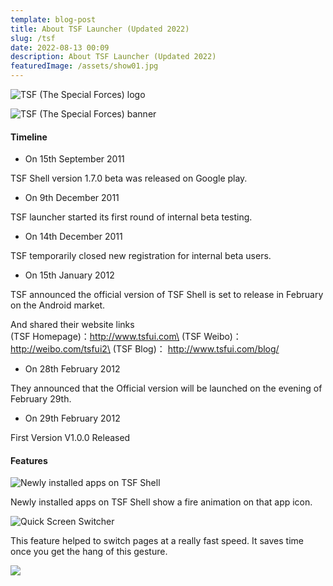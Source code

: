 ```yaml
---
template: blog-post
title: About TSF Launcher (Updated 2022)
slug: /tsf
date: 2022-08-13 00:09
description: About TSF Launcher (Updated 2022)
featuredImage: /assets/show01.jpg
---
```

![TSF (The Special Forces) logo](/assets/tsflogo.png "TSF (The Special Forces) logo")



![TSF (The Special Forces) banner](/assets/banner.jpg "TSF (The Special Forces) banner")

#### Timeline

* On 15th September 2011

TSF Shell version 1.7.0 beta was released on Google play.



* On 9th December 2011

TSF launcher started its first round of internal beta testing.



* On 14th December 2011

TSF temporarily closed new registration for internal beta users.



* On 15th January 2012

TSF announced the official version of TSF Shell is set to release in February on the Android market.

And shared their website links\
(TSF Homepage)：http://www.tsfui.com\
(TSF Weibo)：         http://weibo.com/tsfui2\
(TSF Blog)：            http://www.tsfui.com/blog/



* On 28th February 2012

They announced that the Official version will be launched on the evening of February 29th.



* On 29th February 2012

First Version V1.0.0 Released



#### Features

![Newly installed apps on TSF Shell](/assets/app_fire.jpg "Newly installed apps on TSF Shell")

Newly installed apps on TSF Shell show a fire animation on that app icon.

![Quick Screen Switcher](/assets/quick-screen-switcher.png "Quick Screen Switcher")

This feature helped to switch pages at a really fast speed. It saves time once you get the hang of this gesture.



![](/assets/3d-widget.png)